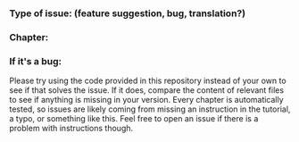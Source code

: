 ### Type of issue: (feature suggestion, bug, translation?)

### Chapter:

### If it's a bug:

Please try using the code provided in this repository instead of your own to see if that solves the issue. If it does, compare the content of relevant files to see if anything is missing in your version. Every chapter is automatically tested, so issues are likely coming from missing an instruction in the tutorial, a typo, or something like this. Feel free to open an issue if there is a problem with instructions though.
